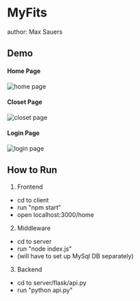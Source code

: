 # MyFits

author: Max Sauers

## Demo

#### Home Page

![home page](https://https://github.com/maxsauers13/myfits/blob/master/client/src/img/homepage.png?raw=true)

#### Closet Page

![closet page](https://https://github.com/maxsauers13/myfits/blob/master/client/src/img/closetpage.png?raw=true)

#### Login Page

![login page](https://https://github.com/maxsauers13/myfits/blob/master/client/src/img/loginpage.png?raw=true)

## How to Run

1. Frontend
- cd to client
- run "npm start"
- open localhost:3000/home

2. Middleware
- cd to server
- run "node index.js"
- (will have to set up MySql DB separately)

3. Backend
- cd to server/flask/api.py
- run "python api.py"
